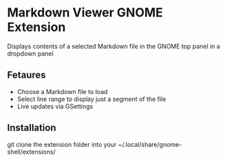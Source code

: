 # Markdown Viewer GNOME Extension

Displays contents of a selected Markdown file in the GNOME top panel in a dropdown panel

## Fetaures

- Choose a Markdown file to load
- Select line range to display just a segment of the file
- Live updates via GSettings

## Installation

git clone the extension folder into your ~/.local/share/gnome-shell/extensions/

